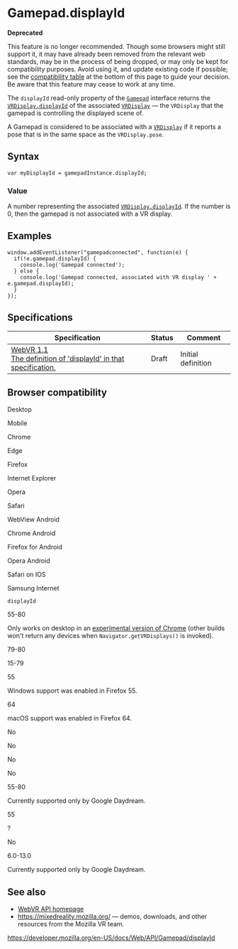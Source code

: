 Gamepad.displayId
=================

**Deprecated**

This feature is no longer recommended. Though some browsers might still support it, it may have already been removed from the relevant web standards, may be in the process of being dropped, or may only be kept for compatibility purposes. Avoid using it, and update existing code if possible; see the [compatibility table](#browser_compatibility) at the bottom of this page to guide your decision. Be aware that this feature may cease to work at any time.

The `displayId` read-only property of the [`Gamepad`](../gamepad) interface returns the [`VRDisplay.displayId`](../vrdisplay/displayid) of the associated [`VRDisplay`](../vrdisplay) — the `VRDisplay` that the gamepad is controlling the displayed scene of.

A Gamepad is considered to be associated with a [`VRDisplay`](../vrdisplay) if it reports a pose that is in the same space as the <span class="page-not-created">`VRDisplay.pose`</span>.

Syntax
------

    var myDisplayId = gamepadInstance.displayId;

### Value

A number representing the associated [`VRDisplay.displayId`](../vrdisplay/displayid). If the number is 0, then the gamepad is not associated with a VR display.

Examples
--------

    window.addEventListener("gamepadconnected", function(e) {
      if(!e.gamepad.displayId) {
        console.log('Gamepad connected');
      } else {
        console.log('Gamepad connected, associated with VR display ' + e.gamepad.displayId);
      }
    });

Specifications
--------------

<table><thead><tr class="header"><th>Specification</th><th>Status</th><th>Comment</th></tr></thead><tbody><tr class="odd"><td><a href="https://immersive-web.github.io/webvr/spec/1.1/#gamepad-getvrdisplays-attribute">WebVR 1.1<br />
<span class="small">The definition of 'displayId' in that specification.</span></a></td><td><span class="spec-draft">Draft</span></td><td>Initial definition</td></tr></tbody></table>

Browser compatibility
---------------------

Desktop

Mobile

Chrome

Edge

Firefox

Internet Explorer

Opera

Safari

WebView Android

Chrome Android

Firefox for Android

Opera Android

Safari on IOS

Samsung Internet

`displayId`

55-80

Only works on desktop in an [experimental version of Chrome](https://webvr.info/get-chrome/) (other builds won't return any devices when `Navigator.getVRDisplays()` is invoked).

79-80

15-79

55

Windows support was enabled in Firefox 55.

64

macOS support was enabled in Firefox 64.

No

No

No

No

55-80

Currently supported only by Google Daydream.

55

?

No

6.0-13.0

Currently supported only by Google Daydream.

See also
--------

-   [WebVR API homepage](../webvr_api)
-   <https://mixedreality.mozilla.org/> — demos, downloads, and other resources from the Mozilla VR team.

<a href="https://developer.mozilla.org/en-US/docs/Web/API/Gamepad/displayId" class="_attribution-link">https://developer.mozilla.org/en-US/docs/Web/API/Gamepad/displayId</a>
